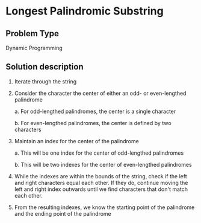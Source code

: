 # Longest Palindromic Substring

## Problem Type

Dynamic Programming

## Solution description

1. Iterate through the string

2. Consider the character the center of either an odd- or even-lengthed palindrome
    
    a. For odd-lengthed palindromes, the center is a single character
    
    b. For even-lengthed palindromes, the center is defined by two characters

3. Maintain an index for the center of the palindrome

    a. This will be one index for the center of odd-lengthed palindromes

    b. This will be two indexes for the center of even-lengthed palindromes

4. While the indexes are within the bounds of the string, check if the left and right characters equal each other. If they do, continue moving the left and right index outwards until we find characters that don't match each other.

5. From the resulting indexes, we know the starting point of the palindrome and the ending point of the palindrome